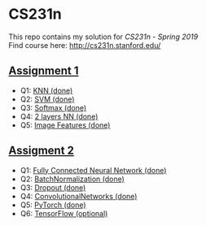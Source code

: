 # CS231n
This repo contains my solution for *CS231n - Spring 2019* </br>
Find course here: http://cs231n.stanford.edu/

## [Assignment 1](https://github.com/xuan-vy-nguyen/CS231n/tree/master/assignment1)
- Q1: [KNN (done)](https://github.com/xuan-vy-nguyen/CS231n/blob/master/assignment1/knn.ipynb)
- Q2: [SVM (done)](https://github.com/xuan-vy-nguyen/CS231n/blob/master/assignment1/svm.ipynb)
- Q3: [Softmax (done)](https://github.com/xuan-vy-nguyen/CS231n/blob/master/assignment1/softmax.ipynb)
- Q4: [2 layers NN (done)](https://github.com/xuan-vy-nguyen/CS231n/blob/master/assignment1/two_layer_net.ipynb)
- Q5: [Image Features (done)](https://github.com/xuan-vy-nguyen/CS231n/blob/master/assignment1/features.ipynb)

## [Assigment 2](https://github.com/xuan-vy-nguyen/CS231n/tree/master/assignment2)
- Q1: [Fully Connected Neural Network (done)](https://github.com/xuan-vy-nguyen/CS231n/blob/master/assignment2/FullyConnectedNets.ipynb)
- Q2: [BatchNormalization (done)](https://github.com/xuan-vy-nguyen/CS231n/blob/master/assignment2/BatchNormalization.ipynb)
- Q3: [Dropout (done)](https://github.com/xuan-vy-nguyen/CS231n/blob/master/assignment2/Dropout.ipynb)
- Q4: [ConvolutionalNetworks (done)](https://github.com/xuan-vy-nguyen/CS231n/blob/master/assignment2/ConvolutionalNetworks.ipynb)
- Q5: [PyTorch (done)](https://github.com/xuan-vy-nguyen/CS231n/blob/master/assignment2/PyTorch.ipynb)
- Q6: [TensorFlow (optional)](https://github.com/xuan-vy-nguyen/CS231n/blob/master/assignment2/TensorFlow.ipynb)